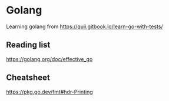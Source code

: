 # Golang

Learning golang from https://quii.gitbook.io/learn-go-with-tests/


## Reading list

https://golang.org/doc/effective_go
## Cheatsheet

https://pkg.go.dev/fmt#hdr-Printing
